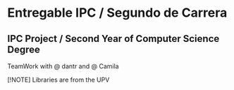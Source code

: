 # Entregable IPC / Segundo de Carrera
## IPC Project / Second Year of Computer Science Degree

TeamWork with @  dantr and @  Camila 

[!NOTE]
Libraries are from the UPV

